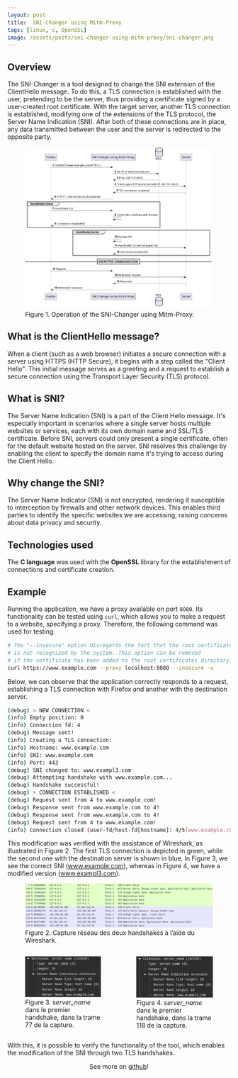 ```yaml
---
layout: post
title:  SNI-Changer using Mitm-Proxy
tags: [linux, c, OpenSSL]
image: /assets/posts/sni-changer-using-mitm-proxy/sni-changer.png
---
```


## Overview

The SNI-Changer is a tool designed to change the SNI extension of the ClientHello message. To do this, a TLS connection is established with the user, pretending to be the server, thus providing a certificate signed by a user-created root certificate. With the target server, another TLS connection is established, modifying one of the extensions of the TLS protocol, the Server Name Indication (SNI). After both of these connections are in place, any data transmitted between the user and the server is redirected to the opposite party.

<figure>
    <img src="/assets/posts/sni-changer-using-mitm-proxy/sni-changer-using-mitm-proxy.png">
    <figcaption>Figure 1. Operation of the SNI-Changer using Mitm-Proxy.</figcaption>
</figure>

## What is the ClientHello message?
When a client (such as a web browser) initiates a secure connection with a server using HTTPS (HTTP Secure), it begins with a step called the "Client Hello". This initial message serves as a greeting and a request to establish a secure connection using the Transport Layer Security (TLS) protocol.

## What is SNI?
The Server Name Indication (SNI) is a part of the Client Hello message. It's especially important in scenarios where a single server hosts multiple websites or services, each with its own domain name and SSL/TLS certificate. Before SNI, servers could only present a single certificate, often for the default website hosted on the server. SNI resolves this challenge by enabling the client to specify the domain name it's trying to access during the Client Hello.

## Why change the SNI?
The Server Name Indicator (SNI) is not encrypted, rendering it susceptible to interception by firewalls and other network devices. This enables third parties to identify the specific websites we are accessing, raising concerns about data privacy and security.

## Technologies used

The **C language** was used with the **OpenSSL** library for the establishment of connections and certificate creation.

## Example

Running the application, we have a proxy available on port `8080`. Its functionality can be tested using `curl`, which allows you to make a request to a website, specifying a proxy. Therefore, the following command was used for testing:

```sh
# The "--insecure" option disregards the fact that the root certificate
# is not recognized by the system. This option can be removed
# if the certificate has been added to the root certificates directory.
curl https://www.example.com --proxy localhost:8080 --insecure -v
```

Below, we can observe that the application correctly responds to a request, establishing a TLS connection with Firefox and another with the destination server.

```sh
(debug) > NEW CONNECTION <
(info) Empty position: 0
(info) Connection fd: 4
(debug) Message sent!
(info) Creating a TLS connection:
(info) Hostname: www.example.com
(info) SNI: www.example.com
(info) Port: 443
(debug) SNI changed to: www.exampl3.com
(debug) Attempting handshake with www.example.com...
(debug) Handshake successful!
(debug) > CONNECTION ESTABLISHED <
(debug) Request sent from 4 to www.example.com!
(debug) Response sent from www.example.com to 4!
(debug) Response sent from www.example.com to 4!
(debug) Request sent from 4 to www.example.com!
(info) Connection closed (user-fd/host-fd[hostname]: 4/5[www.example.com]).
```

This modification was verified with the assistance of Wireshark, as illustrated in Figure 2. The first TLS connection is depicted in green, while the second one with the destination server is shown in blue. In Figure 3, we see the correct SNI (www.example.com), whereas in Figure 4, we have a modified version (www.exampl3.com).

<figure>
    <img src="/assets/posts/sni-changer-using-mitm-proxy/two-handshakes.png">
    <figcaption>Figure 2. Capture réseau des deux handshakes à l’aide du Wireshark.</figcaption>
</figure>

<div style="display: flex; flex-orientation: row;">
    <figure>
    <img src="/assets/posts/sni-changer-using-mitm-proxy/two-handshakes-sni-before.png">
    <figcaption>Figure 3. <i>server_name</i> dans le premier handshake, dans la trame 77 de la capture.</figcaption>
    </figure>
    <figure>
    <img src="/assets/posts/sni-changer-using-mitm-proxy/two-handshakes-sni-after.png">
    <figcaption>Figure 4. <i>server_name</i> dans le premier handshake, dans la trame 118 de la capture.</figcaption>
    </figure>
</div>

With this, it is possible to verify the functionality of the tool, which enables the modification of the SNI through two TLS handshakes.

<div align="center" >
    See more on <a href="https://github.com/vicnetto/SNI-Changer-using-Mitm-Proxy" target="_blank" rel="noopener">github</a>!
</div>